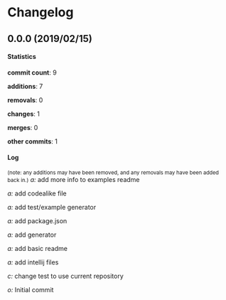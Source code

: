 # Changelog
## 0.0.0 (2019/02/15)
#### Statistics
**commit count**: 9

**additions**: 7

**removals**: 0

**changes**: 1

**merges**: 0

**other commits**: 1

#### Log
<small>(note: any additions may have been removed, and any removals may have been added back in.)</small>
*a:* add more info to examples readme

*a:* add codealike file

*a:* add test/example generator

*a:* add package.json

*a:* add generator

*a:* add basic readme

*a:* add intellij files

*c:* change test to use current repository

*o:* Initial commit

